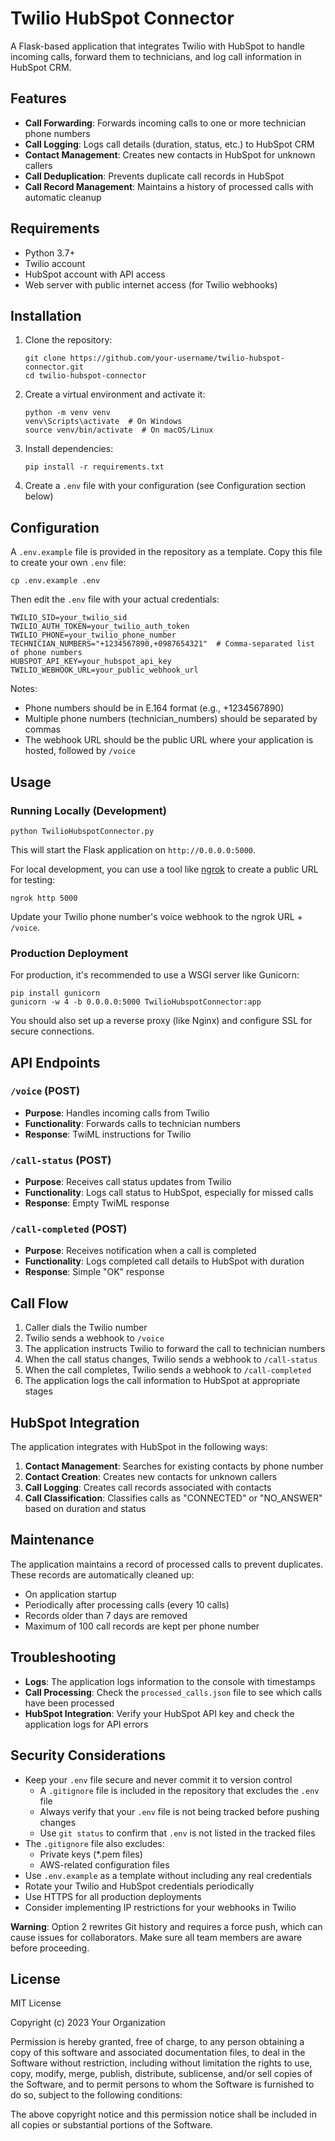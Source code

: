 # Twilio HubSpot Connector

A Flask-based application that integrates Twilio with HubSpot to handle incoming calls, forward them to technicians, and log call information in HubSpot CRM.

## Features

- **Call Forwarding**: Forwards incoming calls to one or more technician phone numbers
- **Call Logging**: Logs call details (duration, status, etc.) to HubSpot CRM
- **Contact Management**: Creates new contacts in HubSpot for unknown callers
- **Call Deduplication**: Prevents duplicate call records in HubSpot
- **Call Record Management**: Maintains a history of processed calls with automatic cleanup

## Requirements

- Python 3.7+
- Twilio account
- HubSpot account with API access
- Web server with public internet access (for Twilio webhooks)

## Installation

1. Clone the repository:
   ```
   git clone https://github.com/your-username/twilio-hubspot-connector.git
   cd twilio-hubspot-connector
   ```

2. Create a virtual environment and activate it:
   ```
   python -m venv venv
   venv\Scripts\activate  # On Windows
   source venv/bin/activate  # On macOS/Linux
   ```

3. Install dependencies:
   ```
   pip install -r requirements.txt
   ```

4. Create a `.env` file with your configuration (see Configuration section below)

## Configuration

A `.env.example` file is provided in the repository as a template. Copy this file to create your own `.env` file:

```
cp .env.example .env
```

Then edit the `.env` file with your actual credentials:

```
TWILIO_SID=your_twilio_sid
TWILIO_AUTH_TOKEN=your_twilio_auth_token
TWILIO_PHONE=your_twilio_phone_number
TECHNICIAN_NUMBERS="+1234567890,+0987654321"  # Comma-separated list of phone numbers
HUBSPOT_API_KEY=your_hubspot_api_key
TWILIO_WEBHOOK_URL=your_public_webhook_url
```

Notes:
- Phone numbers should be in E.164 format (e.g., +1234567890)
- Multiple phone numbers (technician_numbers) should be separated by commas
- The webhook URL should be the public URL where your application is hosted, followed by `/voice`

## Usage

### Running Locally (Development)

```
python TwilioHubspotConnector.py
```

This will start the Flask application on `http://0.0.0.0:5000`.

For local development, you can use a tool like [ngrok](https://ngrok.com/) to create a public URL for testing:

```
ngrok http 5000
```

Update your Twilio phone number's voice webhook to the ngrok URL + `/voice`.

### Production Deployment

For production, it's recommended to use a WSGI server like Gunicorn:

```
pip install gunicorn
gunicorn -w 4 -b 0.0.0.0:5000 TwilioHubspotConnector:app
```

You should also set up a reverse proxy (like Nginx) and configure SSL for secure connections.

## API Endpoints

### `/voice` (POST)
- **Purpose**: Handles incoming calls from Twilio
- **Functionality**: Forwards calls to technician numbers
- **Response**: TwiML instructions for Twilio

### `/call-status` (POST)
- **Purpose**: Receives call status updates from Twilio
- **Functionality**: Logs call status to HubSpot, especially for missed calls
- **Response**: Empty TwiML response

### `/call-completed` (POST)
- **Purpose**: Receives notification when a call is completed
- **Functionality**: Logs completed call details to HubSpot with duration
- **Response**: Simple "OK" response

## Call Flow

1. Caller dials the Twilio number
2. Twilio sends a webhook to `/voice`
3. The application instructs Twilio to forward the call to technician numbers
4. When the call status changes, Twilio sends a webhook to `/call-status`
5. When the call completes, Twilio sends a webhook to `/call-completed`
6. The application logs the call information to HubSpot at appropriate stages

## HubSpot Integration

The application integrates with HubSpot in the following ways:

1. **Contact Management**: Searches for existing contacts by phone number
2. **Contact Creation**: Creates new contacts for unknown callers
3. **Call Logging**: Creates call records associated with contacts
4. **Call Classification**: Classifies calls as "CONNECTED" or "NO_ANSWER" based on duration and status

## Maintenance

The application maintains a record of processed calls to prevent duplicates. These records are automatically cleaned up:

- On application startup
- Periodically after processing calls (every 10 calls)
- Records older than 7 days are removed
- Maximum of 100 call records are kept per phone number

## Troubleshooting

- **Logs**: The application logs information to the console with timestamps
- **Call Processing**: Check the `processed_calls.json` file to see which calls have been processed
- **HubSpot Integration**: Verify your HubSpot API key and check the application logs for API errors

## Security Considerations

- Keep your `.env` file secure and never commit it to version control
  - A `.gitignore` file is included in the repository that excludes the `.env` file
  - Always verify that your `.env` file is not being tracked before pushing changes
  - Use `git status` to confirm that `.env` is not listed in the tracked files
- The `.gitignore` file also excludes:
  - Private keys (*.pem files)
  - AWS-related configuration files
- Use `.env.example` as a template without including any real credentials
- Rotate your Twilio and HubSpot credentials periodically
- Use HTTPS for all production deployments
- Consider implementing IP restrictions for your webhooks in Twilio

**Warning**: Option 2 rewrites Git history and requires a force push, which can cause issues for collaborators. Make sure all team members are aware before proceeding.

## License

MIT License

Copyright (c) 2023 Your Organization

Permission is hereby granted, free of charge, to any person obtaining a copy of this software and associated documentation files, to deal in the Software without restriction, including without limitation the rights to use, copy, modify, merge, publish, distribute, sublicense, and/or sell copies of the Software, and to permit persons to whom the Software is furnished to do so, subject to the following conditions:

The above copyright notice and this permission notice shall be included in all copies or substantial portions of the Software.
